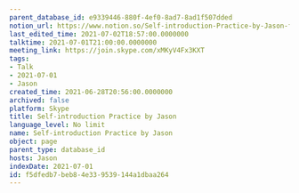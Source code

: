 ```yaml
---
parent_database_id: e9339446-880f-4ef0-8ad7-8ad1f507dded
notion_url: https://www.notion.so/Self-introduction-Practice-by-Jason-f5dfedb7beb84e339539144a1dbaa264
last_edited_time: 2021-07-02T18:57:00.0000000
talktime: 2021-07-01T21:00:00.0000000
meeting_link: https://join.skype.com/xMKyV4Fx3KXT
tags:
- Talk
- 2021-07-01
- Jason
created_time: 2021-06-28T20:56:00.0000000
archived: false
platform: Skype
title: Self-introduction Practice by Jason
language_level: No limit
name: Self-introduction Practice by Jason
object: page
parent_type: database_id
hosts: Jason
indexDate: 2021-07-01
id: f5dfedb7-beb8-4e33-9539-144a1dbaa264
---
```







